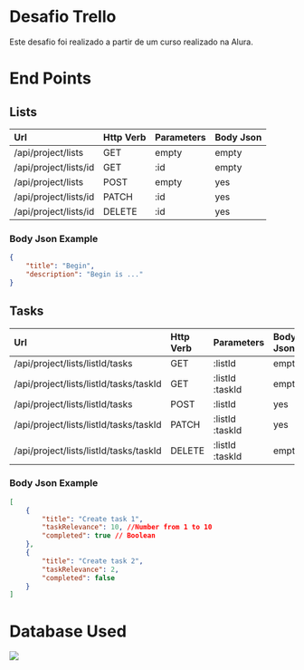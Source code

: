 # Desafio Trello
Este desafio foi realizado a partir de um curso realizado na Alura.

# End Points

## Lists
|Url|Http Verb|Parameters|Body Json|
|:---|:---|:---|:---|
|/api/project/lists|GET|empty|empty|
|/api/project/lists/id|GET|:id|empty|
|/api/project/lists|POST|empty|yes|
|/api/project/lists/id|PATCH|:id|yes|
|/api/project/lists/id|DELETE|:id|yes|

### Body Json Example
```json
{
    "title": "Begin",
    "description": "Begin is ..."    
}
```
## Tasks
|Url|Http Verb|Parameters|Body Json|
|:---|:---|:---|:---|
|/api/project/lists/listId/tasks|GET|:listId|empty|
|/api/project/lists/listId/tasks/taskId|GET|:listId :taskId|empty|
|/api/project/lists/listId/tasks|POST|:listId|yes|
|/api/project/lists/listId/tasks/taskId|PATCH|:listId :taskId|yes|
|/api/project/lists/listId/tasks/taskId|DELETE|:listId :taskId|empty|

### Body Json Example
```json
[
    {
        "title": "Create task 1",
        "taskRelevance": 10, //Number from 1 to 10
        "completed": true // Boolean
    },
    {
        "title": "Create task 2",
        "taskRelevance": 2,
        "completed": false
    }
]
```

# Database Used
[
    ![](https://mariadb.org/wp-content/uploads/2019/10/mariadb_logo.svg)
](https://www.mariadb.org)
